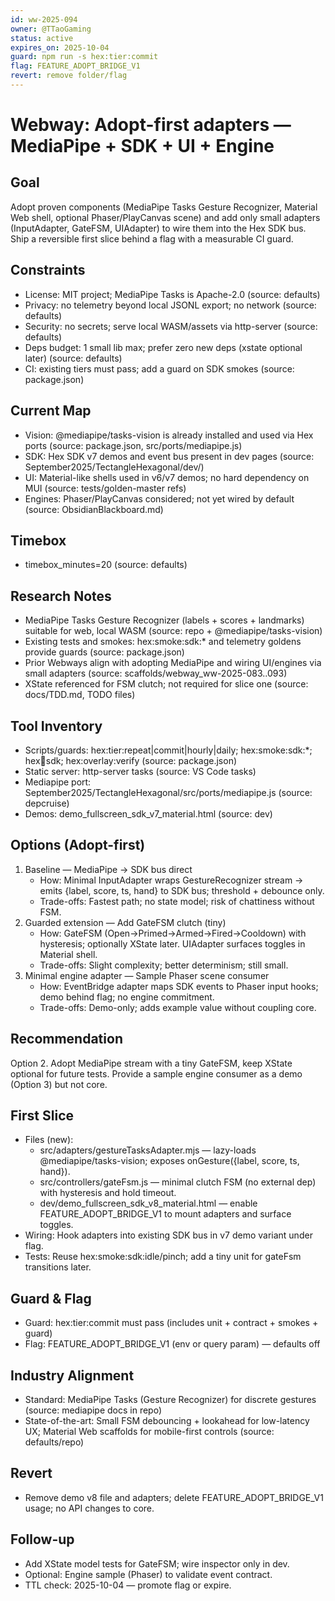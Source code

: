 ```yaml
---
id: ww-2025-094
owner: @TTaoGaming
status: active
expires_on: 2025-10-04
guard: npm run -s hex:tier:commit
flag: FEATURE_ADOPT_BRIDGE_V1
revert: remove folder/flag
---
```

# Webway: Adopt-first adapters — MediaPipe + SDK + UI + Engine

## Goal

Adopt proven components (MediaPipe Tasks Gesture Recognizer, Material Web shell, optional Phaser/PlayCanvas scene) and add only small adapters (InputAdapter, GateFSM, UIAdapter) to wire them into the Hex SDK bus. Ship a reversible first slice behind a flag with a measurable CI guard.

## Constraints

- License: MIT project; MediaPipe Tasks is Apache-2.0 (source: defaults)
- Privacy: no telemetry beyond local JSONL export; no network (source: defaults)
- Security: no secrets; serve local WASM/assets via http-server (source: defaults)
- Deps budget: 1 small lib max; prefer zero new deps (xstate optional later) (source: defaults)
- CI: existing tiers must pass; add a guard on SDK smokes (source: package.json)

## Current Map

- Vision: @mediapipe/tasks-vision is already installed and used via Hex ports (source: package.json, src/ports/mediapipe.js)
- SDK: Hex SDK v7 demos and event bus present in dev pages (source: September2025/TectangleHexagonal/dev/)
- UI: Material-like shells used in v6/v7 demos; no hard dependency on MUI (source: tests/golden-master refs)
- Engines: Phaser/PlayCanvas considered; not yet wired by default (source: ObsidianBlackboard.md)

## Timebox

- timebox_minutes=20 (source: defaults)

## Research Notes

- MediaPipe Tasks Gesture Recognizer (labels + scores + landmarks) suitable for web, local WASM (source: repo + @mediapipe/tasks-vision)
- Existing tests and smokes: hex:smoke:sdk:* and telemetry goldens provide guards (source: package.json)
- Prior Webways align with adopting MediaPipe and wiring UI/engines via small adapters (source: scaffolds/webway_ww-2025-083..093)
- XState referenced for FSM clutch; not required for slice one (source: docs/TDD.md, TODO files)

## Tool Inventory

- Scripts/guards: hex:tier:repeat|commit|hourly|daily; hex:smoke:sdk:*; hex:guard:sdk; hex:overlay:verify (source: package.json)
- Static server: http-server tasks (source: VS Code tasks)
- Mediapipe port: September2025/TectangleHexagonal/src/ports/mediapipe.js (source: depcruise)
- Demos: demo_fullscreen_sdk_v7_material.html (source: dev)

## Options (Adopt-first)

1. Baseline — MediaPipe → SDK bus direct
   - How: Minimal InputAdapter wraps GestureRecognizer stream → emits {label, score, ts, hand} to SDK bus; threshold + debounce only.
   - Trade-offs: Fastest path; no state model; risk of chattiness without FSM.
2. Guarded extension — Add GateFSM clutch (tiny)
   - How: GateFSM (Open→Primed→Armed→Fired→Cooldown) with hysteresis; optionally XState later. UIAdapter surfaces toggles in Material shell.
   - Trade-offs: Slight complexity; better determinism; still small.
3. Minimal engine adapter — Sample Phaser scene consumer
   - How: EventBridge adapter maps SDK events to Phaser input hooks; demo behind flag; no engine commitment.
   - Trade-offs: Demo-only; adds example value without coupling core.

## Recommendation

Option 2. Adopt MediaPipe stream with a tiny GateFSM, keep XState optional for future tests. Provide a sample engine consumer as a demo (Option 3) but not core.

## First Slice

- Files (new):
  - src/adapters/gestureTasksAdapter.mjs — lazy-loads @mediapipe/tasks-vision; exposes onGesture({label, score, ts, hand}).
  - src/controllers/gateFsm.js — minimal clutch FSM (no external dep) with hysteresis and hold timeout.
  - dev/demo_fullscreen_sdk_v8_material.html — enable FEATURE_ADOPT_BRIDGE_V1 to mount adapters and surface toggles.
- Wiring: Hook adapters into existing SDK bus in v7 demo variant under flag.
- Tests: Reuse hex:smoke:sdk:idle/pinch; add a tiny unit for gateFsm transitions later.

## Guard & Flag

- Guard: hex:tier:commit must pass (includes unit + contract + smokes + guard)
- Flag: FEATURE_ADOPT_BRIDGE_V1 (env or query param) — defaults off

## Industry Alignment

- Standard: MediaPipe Tasks (Gesture Recognizer) for discrete gestures (source: mediapipe docs in repo)
- State-of-the-art: Small FSM debouncing + lookahead for low-latency UX; Material Web scaffolds for mobile-first controls (source: defaults/repo)

## Revert

- Remove demo v8 file and adapters; delete FEATURE_ADOPT_BRIDGE_V1 usage; no API changes to core.

## Follow-up

- Add XState model tests for GateFSM; wire inspector only in dev.
- Optional: Engine sample (Phaser) to validate event contract.
- TTL check: 2025-10-04 — promote flag or expire.
